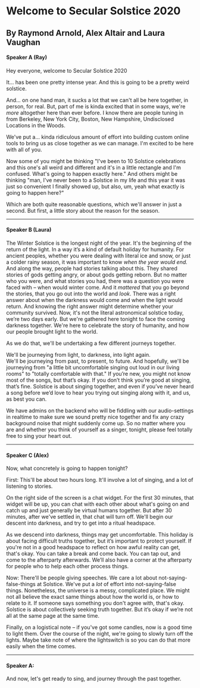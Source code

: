 # Welcome to Secular Solstice 2020
## By Raymond Arnold, Alex Altair and Laura Vaughan

#### Speaker A (Ray)

Hey everyone, welcome to Secular Solstice 2020

It... has been one pretty intense year. And this is going to be a pretty weird solstice.

And... on one hand man, it sucks a lot that we can't all be here together, in person, for real. But, part of me is kinda excited that in some ways, we're *more* altogether here than ever before. I know there are people tuning in from Berkeley, New York City, Boston, New Hampshire, Undisclosed Locations in the Woods. 

We've put a… kinda ridiculous amount of effort into building custom online tools to bring us as close together as we can manage. I'm excited to be here with all of you.

Now some of you might be thinking "I've been to 10 Solstice celebrations and this one's all weird and different and it's in a little rectangle and I'm confused. What's going to happen exactly here." And others might be thinking "man, I've never been to a Solstice in my life and this year it was just so convenient I finally showed up, but also, um, yeah what exactly is going to happen here?"

Which are both quite reasonable questions, which we'll answer in just a second. But first, a little story about the reason for the season.

****

#### Speaker B (Laura)

The Winter Solstice is the longest night of the year. It's the beginning of the return of the light. In a way it’s a kind of default holiday for humanity. For ancient peoples, whether you were dealing with literal ice and snow, or just a colder rainy season, it was important to know *when the year would end.*
And along the way, people had stories talking about this. They shared stories of gods getting angry, or about gods getting reborn. But no matter who you were, and what stories you had, there was a question you were faced with  – when would winter come. And it _mattered_ that you go beyond the stories, that you go out into the world and *look*. There was a right answer about when the darkness would come and when the light would return. And knowing the right answer might determine whether your community survived.
Now, it's not the literal astronomical solstice today, we’re two days early. But we're gathered here tonight to face the coming darkness together. We're here to celebrate the story of humanity, and how our people brought light to the world.


As we do that, we'll be undertaking a few different journeys together.

We'll be journeying from light, to darkness, into light again.  
We'll be journeying from past, to present, to future.
And hopefully, we'll be journeying from "a little bit uncomfortable singing out loud in our living rooms" to "totally comfortable with that." If you’re new, you might not know most of the songs, but that’s okay. If you don’t think you’re good at singing, that’s fine. Solstice is about singing together, and even if you’ve never heard a song before we’d love to hear you trying out singing along with it, and us, as best you can. 

We have admins on the backend who will be fiddling with our audio-settings in realtime to make sure we sound pretty nice together and fix any crazy background noise that might suddenly come up. So no matter where you are and whether you think of yourself as a singer, tonight, please feel totally free to sing your heart out. 

****

#### Speaker C (Alex)

Now, what concretely is going to happen tonight?

First: This'll be about two hours long. It'll involve a lot of singing, and a lot of listening to stories.

On the right side of the screen is a chat widget. For the first 30 minutes, that widget will be up, you can chat with each other about what's going on and catch up and just generally be virtual humans together. But after 30 minutes, after we've settled in, that chat will turn off. We'll begin our descent into darkness, and try to get into a ritual headspace.

As we descend into darkness, things may get uncomfortable. This holiday is about facing difficult truths together, but it’s important to  protect yourself. If you're not in a good headspace to reflect on how awful reality can get, that's okay. You can take a break and come back. You can tap out, and come to the afterparty afterwards. We’ll also have a corner at the afterparty for people who to help each other process things.

Now: There'll be people giving speeches. We care a lot about not-saying-false-things at Solstice. We've put a *lot* of effort into not-saying-false things. Nonetheless, the universe is a messy, complicated place. We might not all believe the exact same things about how the world is, or how to relate to it. If someone says something you don't agree with, that's okay. Solstice is about collectively seeking truth together. But it’s okay if we’re not all at the same page at the same time.

Finally, on a logistical note – if you've got some candles, now is a good time to light them. Over the course of the night, we're going to slowly turn off the lights. Maybe take note of where the lightswitch is so you can do that more easily when the time comes.

****

#### Speaker A:

And now, let's get ready to sing, and journey through the past together.
